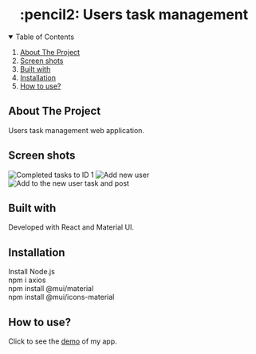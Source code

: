 #  
<h1 align="center">:pencil2: Users task management </h1>
<!-- TABLE OF CONTENTS -->
<details open="open">
  <summary>Table of Contents</summary>
  <ol>
    <li><a href="#about-the-project">About The Project</a></li>
    <li><a href="#screen-shots">Screen shots</a></li>
    <li><a href="#built-with">Built with</a></li>
    <li><a href="#installation">Installation</a></li>
    <li><a href="#how-to-use">How to use?</a></li>
  </ol>
</details>

## About The Project
Users task management web application. </br>


## Screen shots
![Completed tasks to ID 1](https://github.com/yardenavraham/React-users-task-management/blob/main/‏finishedtasks.jpeg‏‏)
![Add new user](https://github.com/yardenavraham/React-users-task-management/blob/main/‏adduser.jpeg)
![Add to the new user task and post](https://github.com/yardenavraham/React-users-task-management/blob/main/newUserWithTask.jpeg)



## Built with
Developed with React and Material UI.

## Installation
Install Node.js</br>
npm i axios </br>
npm install @mui/material </br>
npm install @mui/icons-material </br>


## How to use? 
Click to see the [demo]() of my app. </br>


